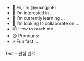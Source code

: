 - 👋 Hi, I’m @youngjinEL
- 👀 I’m interested in ...
- 🌱 I’m currently learning ...
- 💞️ I’m looking to collaborate on ...
- 📫 How to reach me ...
- 😄 Pronouns: ...
- ⚡ Fun fact: ...

<!---
youngjinEL/youngjinEL is a ✨ special ✨ repository because its `README.md` (this file) appears on your GitHub profile.
You can click the Preview link to take a look at your changes.
--->


Test - 편집 완료
